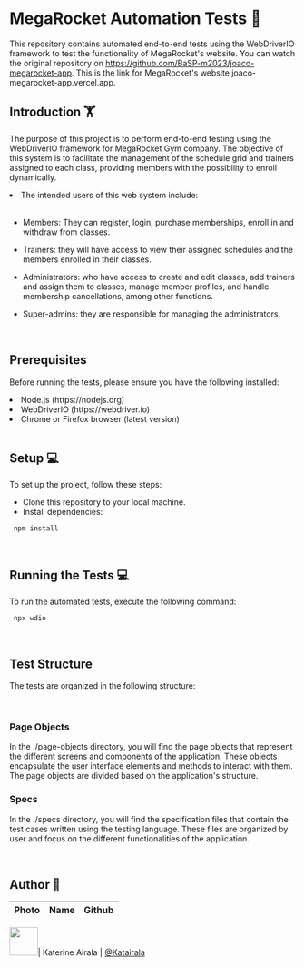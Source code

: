 # MegaRocket Automation Tests  🤖
This repository contains automated end-to-end tests using the WebDriverIO framework to test the functionality of MegaRocket's website.
You can watch the original repository on https://github.com/BaSP-m2023/joaco-megarocket-app.
This is the link for MegaRocket's website joaco-megarocket-app.vercel.app.

## Introduction 🏋️
The purpose of this project is to perform end-to-end testing using the WebDriverIO framework for MegaRocket Gym company. The objective of this system is to facilitate the management of the schedule grid and trainers assigned to each class, providing members with the possibility to enroll dynamically.
<br>
<li> The intended users of this web system include: </li>

<br>

- Members: They can register, login, purchase memberships, 
enroll in and withdraw from classes.

- Trainers:  they will have access to view their assigned schedules and the members enrolled in their classes.
  
- Administrators: who have access to create and edit classes, add trainers and assign them to classes, manage member profiles, and handle membership cancellations, among other functions.
  
- Super-admins: they are responsible for managing the administrators.

<br>

## Prerequisites
Before running the tests, please ensure you have the following installed:

<li>Node.js (https://nodejs.org)</li>
<li>WebDriverIO (https://webdriver.io)</li>
<li>Chrome or Firefox browser (latest version)</li>

<br>

## Setup 💻
To set up the project, follow these steps:

- Clone this repository to your local machine.
- Install dependencies: 

```console
 npm install
```

<br>

## Running the Tests 💻
To run the automated tests, execute the following command:

```console
 npx wdio
```

<br>

## Test Structure
The tests are organized in the following structure:

<br>

### Page Objects
In the ./page-objects directory, you will find the page objects that represent the different screens and components of the application. These objects encapsulate the user interface elements and methods to interact with them. The page objects are divided based on the application's structure.

### Specs
In the ./specs directory, you will find the specification files that contain the test cases written using the testing language. These files are organized by user and focus on the different functionalities of the application.

<br>

## Author  🥰

| Photo | Name | Github | 
| :---: | :--: | :----: |

<img src="https://avatars.githubusercontent.com/u/127452795?v=4" height="50" width="50">| Katerine Airala | [@Katairala](https://github.com/Katairala)

<br>
